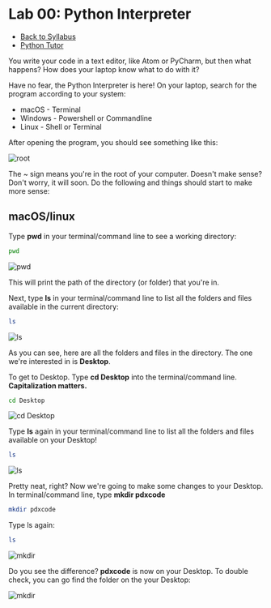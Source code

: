 # Lab 00: Python Interpreter

- [Back to Syllabus](https://github.com/PdxCodeGuild/IntroToProgramming#top)
- [Python Tutor](http://pythontutor.com/visualize.html#mode=edit)

You write your code in a text editor, like Atom or PyCharm, but then what happens? How does your laptop know what to do with it?

Have no fear, the Python Interpreter is here! On your laptop, search for the program according to your system:

- macOS - Terminal
- Windows - Powershell or Commandline
- Linux - Shell or Terminal

After opening the program, you should see something like this:

![root](/resources/lab00-root.png)

The ~ sign means you're in the root of your computer. Doesn't make sense? Don't worry, it will soon. Do the following and things should start to make more sense:

## macOS/linux
Type **pwd** in your terminal/command line to see a working directory:

```bash
pwd
```
![pwd](/resources/lab00-pwd.png)

This will print the path of the directory (or folder) that you're in.

Next, type **ls** in your terminal/command line to list all the folders and files available in the current directory:
```bash
ls
```
![ls](/resources/lab00-ls.png)

As you can see, here are all the folders and files in the directory. The one we're interested in is **Desktop**.

To get to Desktop. Type **cd Desktop** into the terminal/command line. **Capitalization matters.**

```bash
cd Desktop
```
![cd Desktop](/resources/lab00-cd-desktop.png)

Type **ls** again in your terminal/command line to list all the folders and files available on your Desktop!
```bash
ls
```
![ls](/resources/lab00-ls-2.png)

Pretty neat, right? Now we're going to make some changes to your Desktop. In terminal/command line, type **mkdir pdxcode**

```bash
mkdir pdxcode
```
Type ls again:
```bash
ls
```
![mkdir](/resources/lab00-mkdir.png)

Do you see the difference? **pdxcode** is now on your Desktop. To double check, you can go find the folder on the your Desktop:

![mkdir](/resources/lab00-desktop.png)
